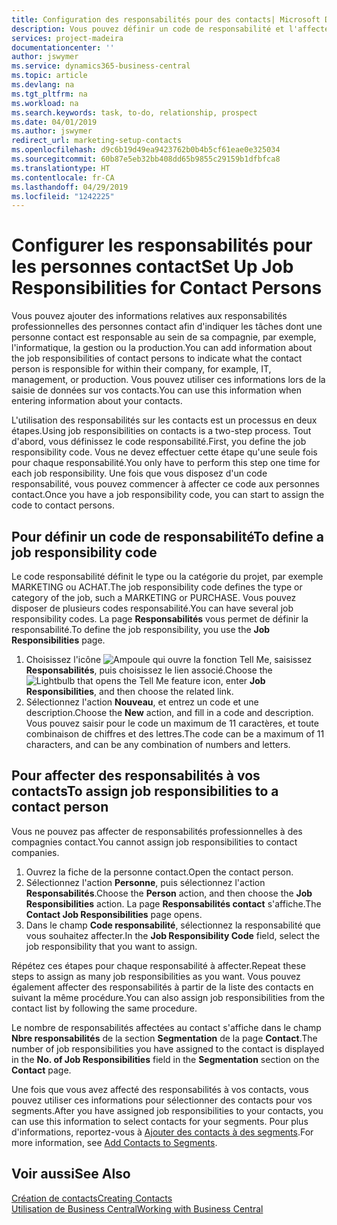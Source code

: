 ```yaml
---
title: Configuration des responsabilités pour des contacts| Microsoft Docs
description: Vous pouvez définir un code de responsabilité et l'affecter à un contact pour indiquer les tâches dont votre contact est en charge dans sa compagnie, par exemple, l'informatique ou la production.
services: project-madeira
documentationcenter: ''
author: jswymer
ms.service: dynamics365-business-central
ms.topic: article
ms.devlang: na
ms.tgt_pltfrm: na
ms.workload: na
ms.search.keywords: task, to-do, relationship, prospect
ms.date: 04/01/2019
ms.author: jswymer
redirect_url: marketing-setup-contacts
ms.openlocfilehash: d9c6b19d49ea9423762b0b4b5cf61eae0e325034
ms.sourcegitcommit: 60b87e5eb32bb408dd65b9855c29159b1dfbfca8
ms.translationtype: HT
ms.contentlocale: fr-CA
ms.lasthandoff: 04/29/2019
ms.locfileid: "1242225"
---
```

# <a name="set-up-job-responsibilities-for-contact-persons"></a><span data-ttu-id="5848a-103">Configurer les responsabilités pour les personnes contact</span><span class="sxs-lookup"><span data-stu-id="5848a-103">Set Up Job Responsibilities for Contact Persons</span></span>
<span data-ttu-id="5848a-104">Vous pouvez ajouter des informations relatives aux responsabilités professionnelles des personnes contact afin d'indiquer les tâches dont une personne contact est responsable au sein de sa compagnie, par exemple, l'informatique, la gestion ou la production.</span><span class="sxs-lookup"><span data-stu-id="5848a-104">You can add information about the job responsibilities of contact persons to indicate what the contact person is responsible for within their company, for example, IT, management, or production.</span></span> <span data-ttu-id="5848a-105">Vous pouvez utiliser ces informations lors de la saisie de données sur vos contacts.</span><span class="sxs-lookup"><span data-stu-id="5848a-105">You can use this information when entering information about your contacts.</span></span>

<span data-ttu-id="5848a-106">L'utilisation des responsabilités sur les contacts est un processus en deux étapes.</span><span class="sxs-lookup"><span data-stu-id="5848a-106">Using job responsibilities on contacts is a two-step process.</span></span> <span data-ttu-id="5848a-107">Tout d'abord, vous définissez le code responsabilité.</span><span class="sxs-lookup"><span data-stu-id="5848a-107">First, you define the job responsibility code.</span></span> <span data-ttu-id="5848a-108">Vous ne devez effectuer cette étape qu'une seule fois pour chaque responsabilité.</span><span class="sxs-lookup"><span data-stu-id="5848a-108">You only have to perform this step one time for each job responsibility.</span></span> <span data-ttu-id="5848a-109">Une fois que vous disposez d'un code responsabilité, vous pouvez commencer à affecter ce code aux personnes contact.</span><span class="sxs-lookup"><span data-stu-id="5848a-109">Once you have a job responsibility code, you can start to assign the code to contact persons.</span></span>

## <a name="to-define-a-job-responsibility-code"></a><span data-ttu-id="5848a-110">Pour définir un code de responsabilité</span><span class="sxs-lookup"><span data-stu-id="5848a-110">To define a job responsibility code</span></span>
<span data-ttu-id="5848a-111">Le code responsabilité définit le type ou la catégorie du projet, par exemple MARKETING ou ACHAT.</span><span class="sxs-lookup"><span data-stu-id="5848a-111">The job responsibility code defines the type or category of the job, such a MARKETING or PURCHASE.</span></span> <span data-ttu-id="5848a-112">Vous pouvez disposer de plusieurs codes responsabilité.</span><span class="sxs-lookup"><span data-stu-id="5848a-112">You can have several job responsibility codes.</span></span> <span data-ttu-id="5848a-113">La page **Responsabilités** vous permet de définir la responsabilité.</span><span class="sxs-lookup"><span data-stu-id="5848a-113">To define the job responsibility, you use the **Job Responsibilities** page.</span></span>

1. <span data-ttu-id="5848a-114">Choisissez l'icône ![Ampoule qui ouvre la fonction Tell Me](media/ui-search/search_small.png "Dites-moi ce que vous voulez faire"), saisissez **Responsabilités**, puis choisissez le lien associé.</span><span class="sxs-lookup"><span data-stu-id="5848a-114">Choose the ![Lightbulb that opens the Tell Me feature](media/ui-search/search_small.png "Tell me what you want to do") icon, enter **Job Responsibilities**, and then choose the related link.</span></span>
2. <span data-ttu-id="5848a-115">Sélectionnez l'action **Nouveau**, et entrez un code et une description.</span><span class="sxs-lookup"><span data-stu-id="5848a-115">Choose the **New** action, and fill in a code and description.</span></span> <span data-ttu-id="5848a-116">Vous pouvez saisir pour le code un maximum de 11 caractères, et toute combinaison de chiffres et des lettres.</span><span class="sxs-lookup"><span data-stu-id="5848a-116">The code can be a maximum of 11 characters, and can be any combination of numbers and letters.</span></span>

## <a name="to-assign-job-responsibilities-to-a-contact-person"></a><span data-ttu-id="5848a-117">Pour affecter des responsabilités à vos contacts</span><span class="sxs-lookup"><span data-stu-id="5848a-117">To assign job responsibilities to a contact person</span></span>
<span data-ttu-id="5848a-118">Vous ne pouvez pas affecter de responsabilités professionnelles à des compagnies contact.</span><span class="sxs-lookup"><span data-stu-id="5848a-118">You cannot assign job responsibilities to contact companies.</span></span>

1. <span data-ttu-id="5848a-119">Ouvrez la fiche de la personne contact.</span><span class="sxs-lookup"><span data-stu-id="5848a-119">Open the contact person.</span></span>
2. <span data-ttu-id="5848a-120">Sélectionnez l'action **Personne**, puis sélectionnez l'action **Responsabilités**.</span><span class="sxs-lookup"><span data-stu-id="5848a-120">Choose the **Person** action, and then choose the **Job Responsibilities** action.</span></span> <span data-ttu-id="5848a-121">La page **Responsabilités contact** s'affiche.</span><span class="sxs-lookup"><span data-stu-id="5848a-121">The **Contact Job Responsibilities** page opens.</span></span>
3. <span data-ttu-id="5848a-122">Dans le champ **Code responsabilité**, sélectionnez la responsabilité que vous souhaitez affecter.</span><span class="sxs-lookup"><span data-stu-id="5848a-122">In the **Job Responsibility Code** field, select the job responsibility that you want to assign.</span></span>

<span data-ttu-id="5848a-123">Répétez ces étapes pour chaque responsabilité à affecter.</span><span class="sxs-lookup"><span data-stu-id="5848a-123">Repeat these steps to assign as many job responsibilities as you want.</span></span> <span data-ttu-id="5848a-124">Vous pouvez également affecter des responsabilités à partir de la liste des contacts en suivant la même procédure.</span><span class="sxs-lookup"><span data-stu-id="5848a-124">You can also assign job responsibilities from the contact list by following the same procedure.</span></span>

<span data-ttu-id="5848a-125">Le nombre de responsabilités affectées au contact s'affiche dans le champ **Nbre responsabilités** de la section **Segmentation** de la page **Contact**.</span><span class="sxs-lookup"><span data-stu-id="5848a-125">The number of job responsibilities you have assigned to the contact is displayed in the **No. of Job Responsibilities** field in the **Segmentation** section on the **Contact** page.</span></span>

<span data-ttu-id="5848a-126">Une fois que vous avez affecté des responsabilités à vos contacts, vous pouvez utiliser ces informations pour sélectionner des contacts pour vos segments.</span><span class="sxs-lookup"><span data-stu-id="5848a-126">After you have assigned job responsibilities to your contacts, you can use this information to select contacts for your segments.</span></span> <span data-ttu-id="5848a-127">Pour plus d'informations, reportez-vous à [Ajouter des contacts à des segments](marketing-add-contact-segment.md).</span><span class="sxs-lookup"><span data-stu-id="5848a-127">For more information, see [Add Contacts to Segments](marketing-add-contact-segment.md).</span></span>

## <a name="see-also"></a><span data-ttu-id="5848a-128">Voir aussi</span><span class="sxs-lookup"><span data-stu-id="5848a-128">See Also</span></span>
[<span data-ttu-id="5848a-129">Création de contacts</span><span class="sxs-lookup"><span data-stu-id="5848a-129">Creating Contacts</span></span>](marketing-create-contact-companies.md)  
[<span data-ttu-id="5848a-130">Utilisation de Business Central</span><span class="sxs-lookup"><span data-stu-id="5848a-130">Working with Business Central</span></span>](ui-work-product.md)
